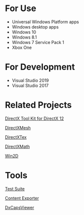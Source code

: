 # For Use
* Universal Windows Platform apps
* Windows desktop apps
* Windows 10
* Windows 8.1
* Windows 7 Service Pack 1
* Xbox One

# For Development
* Visual Studio 2019
* Visual Studio 2017

# Related Projects

[DirectX Tool Kit for DirectX 12](https://github.com/Microsoft/DirectXTK12)

[DirectXMesh](https://github.com/Microsoft/DirectXMesh)

[DirectXTex](https://github.com/Microsoft/DirectXTex)

[DirectXMath](https://github.com/Microsoft/DirectXMath)

[Win2D](https://github.com/Microsoft/Win2D)

# Tools

[Test Suite](https://github.com/walbourn/directxtktest/wiki)

[Content Exporter](https://github.com/walbourn/contentexporter)

[DxCapsViewer](https://github.com/microsoft/DxCapsViewer)

